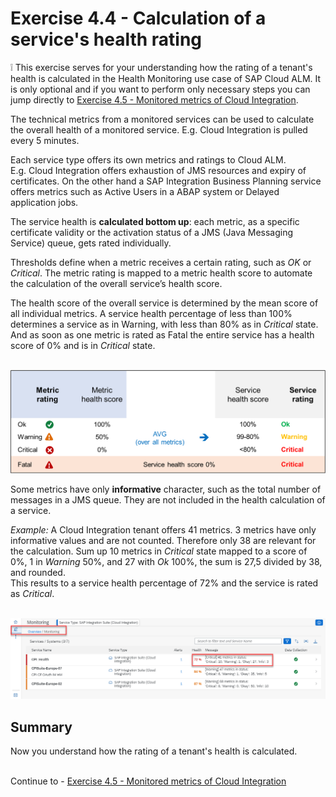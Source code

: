 # Exercise 4.4 - Calculation of a service's health rating

:grey_exclamation: This exercise serves for your understanding how the rating of a tenant's health is calculated in the Health Monitoring use case of SAP Cloud ALM. It is only optional and if you want to perform only necessary steps you can jump directly to [Exercise 4.5 - Monitored metrics of Cloud Integration](/exercises/ex4/ex45).

The technical metrics from a monitored services can be used to calculate the overall health of a monitored service. E.g. Cloud Integration is pulled every 5 minutes.

Each service type offers its own metrics and ratings to Cloud ALM. 
<br>E.g. Cloud Integration offers exhaustion of JMS resources and expiry of certificates. On the other hand a SAP Integration Business Planning service offers metrics such as Active Users in a ABAP system or Delayed application jobs.

The service health is **calculated bottom up**: each metric, as a specific certificate validity or the activation status of a JMS (Java Messaging Service) queue, gets rated individually. 

Thresholds define when a metric receives a certain rating, such as *OK* or *Critical*. The metric rating is mapped to a metric health score to automate the calculation of the overall service’s health score. 

The health score of the overall service is determined by the mean score of all individual metrics. A service health percentage of less than 100% determines a service as in Warning, with less than 80% as in *Critical* state. And as soon as one metric is rated as Fatal the entire service has a health score of 0% and is in *Critical* state.

<br>![](/exercises/ex4/images/HMRatingDiagram.png)

Some metrics have only **informative** character, such as the total number of messages in a JMS queue. They are not included in the health calculation of a service.

*Example:* A Cloud Integration tenant offers 41 metrics. 3 metrics have only informative values and are not counted. Therefore only 38 are relevant for the calculation.
Sum up 10 metrics in *Critical* state mapped to a score of 0%, 1 in *Warning* 50%, and 27 with *Ok* 100%, the sum is 27,5 divided by 38, and rounded. 
<br>This results to a service health percentage of 72% and the service is rated as *Critical*.

<br>![](/exercises/ex4/images/HMRatingExample.png)

## Summary

Now you understand how the rating of a tenant's health is calculated.

<br>Continue to - [Exercise 4.5 - Monitored metrics of Cloud Integration](/exercises/ex4/ex45/)
